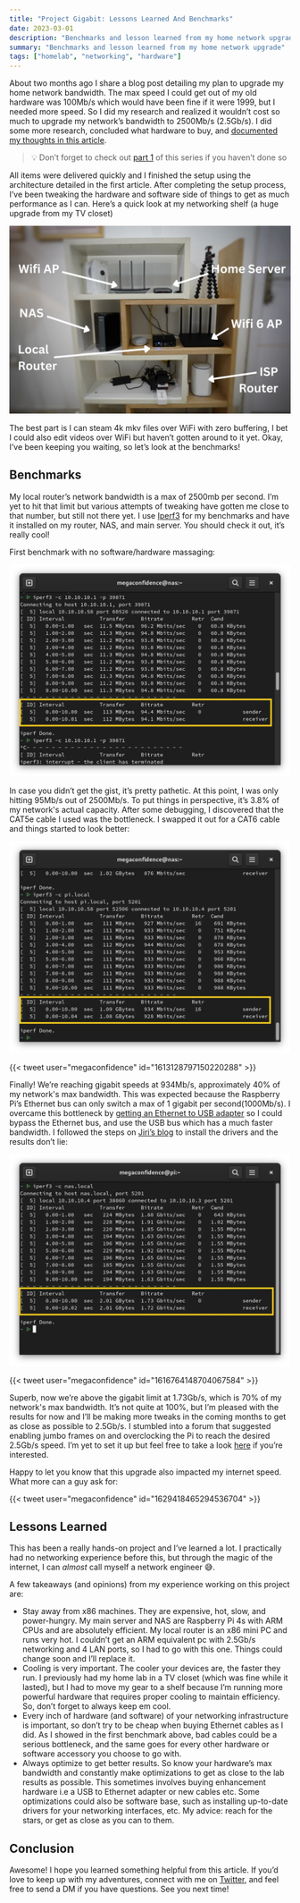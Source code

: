 ```yaml
---
title: "Project Gigabit: Lessons Learned And Benchmarks"
date: 2023-03-01
description: "Benchmarks and lesson learned from my home network upgrade"
summary: "Benchmarks and lesson learned from my home network upgrade"
tags: ["homelab", "networking", "hardware"]
---
```


About two months ago I share a blog post detailing my plan to upgrade my home network bandwidth. The max speed I could get out of my old hardware was 100Mb/s which would have been fine if it were 1999, but I needed more speed. So I did my research and realized it wouldn’t cost so much to upgrade my network’s bandwidth to 2500Mb/s (2.5Gb/s). I did some more research, concluded what hardware to buy, and [documented my thoughts in this article](https://confidence.sh/blog/project-gigabit-upgrading-my-home-network-bandwidth-to-25-gigabits/).

>💡 Don’t forget to check out [part 1](https://confidence.sh/blog/project-gigabit-upgrading-my-home-network-bandwidth-to-25-gigabits/) of this series if you haven’t done so

All items were delivered quickly and I finished the setup using the architecture detailed in the first article. After completing the setup process, I’ve been tweaking the hardware and software side of things to get as much performance as I can. Here’s a quick look at my networking shelf (a huge upgrade from my TV closet)

![Local Network Physical Layout](./images/local_network_physical_layout.webp)

The best part is I can steam 4k mkv files over WiFi with zero buffering, I bet I could also edit videos over WiFi but haven’t gotten around to it yet. Okay, I’ve been keeping you waiting, so let’s look at the benchmarks! 

## Benchmarks

My local router’s network bandwidth is a max of 2500mb per second. I’m yet to hit that limit but various attempts of tweaking have gotten me close to that number, but still not there yet. I use [Iperf3](https://iperf.fr/iperf-download.php) for my benchmarks and have it installed on my router, NAS, and main server. You should check it out, it’s really cool!

First benchmark with no software/hardware massaging:

![Screenshot from 2023-01-07 13-29-29.png-mh.webp](./images/Screenshot_from_2023-01-07_13-29-29.png-mh.webp)

In case you didn’t get the gist, it’s pretty pathetic. At this point, I was only hitting 95Mb/s out of 2500Mb/s. To put things in perspective, it’s 3.8% of my network's actual capacity. After some debugging, I discovered that the CAT5e cable I used was the bottleneck. I swapped it out for a CAT6 cable and things started to look better:

![Screenshot from 2023-01-07 13-17-44.png-mh.webp](./images/Screenshot_from_2023-01-07_13-17-44.png-mh.webp)

{{< tweet user="megaconfidence" id="1613128797150220288" >}}

Finally! We’re reaching gigabit speeds at 934Mb/s, approximately 40% of my network's max bandwidth. This was expected because the Raspberry Pi’s Ethernet bus can only switch a max of 1 gigabit per second(1000Mb/s). I overcame this bottleneck by [getting an Ethernet to USB adapter](https://confidence.sh/blog/project-gigabit-upgrading-my-home-network-bandwidth-to-25-gigabits/#4-home-server) so I could bypass the Ethernet bus, and use the USB bus which has a much faster bandwidth. I followed the steps on [Jiri’s blog](https://www.jiribrejcha.net/2022/07/plugable-2-5-gigabit-ethernet-to-usb-3-0-multigigabit-adapter/) to install the drivers and the results don’t lie:

![Screenshot from 2023-01-21 10-38-49.png-mh.webp](./images/Screenshot_from_2023-01-21_10-38-49.png-mh.webp)

{{< tweet user="megaconfidence" id="1616764148704067584" >}}

Superb, now we’re above the gigabit limit at 1.73Gb/s, which is 70% of my network's max bandwidth. It’s not quite at 100%, but I’m pleased with the results for now and I’ll be making more tweaks in the coming months to get as close as possible to 2.5Gb/s. I stumbled into a forum that suggested enabling jumbo frames on and overclocking the Pi to reach the desired 2.5Gb/s speed. I’m yet to set it up but feel free to take a look [here](https://forums.raspberrypi.com/viewtopic.php?t=278985#p1787271) if you’re interested.

Happy to let you know that this upgrade also impacted my internet speed. What more can a guy ask for:

{{< tweet user="megaconfidence" id="1629418465294536704" >}}

## Lessons Learned

This has been a really hands-on project and I’ve learned a lot. I practically had no networking experience before this, but through the magic of the internet, I can *almost* call myself a network engineer 😅.

A few takeaways (and opinions) from my experience working on this project are:

- Stay away from x86 machines. They are expensive, hot, slow, and power-hungry. My main server and NAS are Raspberry Pi 4s with ARM CPUs and are absolutely efficient. My local router is an x86 mini PC and runs very hot. I couldn’t get an ARM equivalent pc with 2.5Gb/s networking and 4 LAN ports, so I had to go with this one. Things could change soon and I’ll replace it.
- Cooling is very important. The cooler your devices are, the faster they run. I previously had my home lab in a TV closet (which was fine while it lasted), but I had to move my gear to a shelf because I’m running more powerful hardware that requires proper cooling to maintain efficiency. So, don’t forget to always keep em cool.
- Every inch of hardware (and software) of your networking infrastructure is important, so don’t try to be cheap when buying Ethernet cables as I did. As I showed in the first benchmark above, bad cables could be a serious bottleneck, and the same goes for every other hardware or software accessory you choose to go with.
- Always optimize to get better results. So know your hardware’s max bandwidth and constantly make optimizations to get as close to the lab results as possible. This sometimes involves buying enhancement hardware i.e a USB to Ethernet adapter or new cables etc. Some optimizations could also be software base, such as installing up-to-date drivers for your networking interfaces, etc. My advice: reach for the stars, or get as close as you can to them.

## Conclusion

Awesome! I hope you learned something helpful from this article. If you’d love to keep up with my adventures, connect with me on [Twitter](https://twitter.com/megaconfidence), and feel free to send a DM if you have questions. See you next time!
